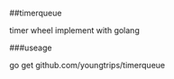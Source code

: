 ##timerqueue

timer wheel  implement with golang

###useage

go get github.com/youngtrips/timerqueue
